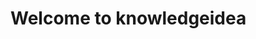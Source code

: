 <!DOCTYPE html>
<html>
  <head>
    <meta charset="utf-8">
    <title>project: find out!</title>
  </head>
  <body>
    <h1> Welcome to knowledgeidea</h1>
